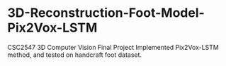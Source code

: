 # 3D-Reconstruction-Foot-Model-Pix2Vox-LSTM
CSC2547 3D Computer Vision Final Project
Implemented Pix2Vox-LSTM method, and tested on handcraft foot dataset.
